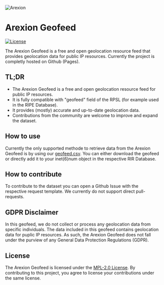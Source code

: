 ![Arexion](https://camo.githubusercontent.com/26742fd0e14aeade73fbbd92bb9453b6bfd6e6b5ff67539bcb5d68483cfa7a79/68747470733a2f2f63646e2e646973636f72646170702e636f6d2f6174746163686d656e74732f3937393335343734333539333931303237322f313132373333383731393537343234313333312f61726578696f6e5f66756c6c5f322e706e67)
# Arexion Geofeed

[![License](https://img.shields.io/github/license/arexioncom/geofeed)](https://github.com/arexioncom/geofeed/blob/main/LICENSE)

The Arexion Geofeed is a free and open geolocation resource feed that provides geolocation data for public IP resources. Currently the project is completly hosted on Github (Pages).

## TL;DR

- The Arexion Geofeed is a free and open geolocation resource feed for public IP resources.
- It is fully compatible with "geofeed" field of the RPSL (for example used in the RIPE Database).
- It provides (mostly) accurate and up-to-date geolocation data.
- Contributions from the community are welcome to improve and expand the dataset.

## How to use

Currently the only supported methode to retrieve data from the Arexion Geofeed is by using our [geofeed.csv](https://geofeed.arexion.com/geofeed.csv). You can either download the geofeed or directly add it to your inet(6)num object in the respective RIR Database.

## How to contribute

To contribute to the dataset you can open a Github Issue with the respective request template. We currently do not support direct pull-requests. 

## GDPR Disclaimer

In this geofeed, we do not collect or process any geolocation data from specific individuals. The data included in this geofeed contains geolocation data for puplic IP resources. As such, the Arexion Geofeed does not fall under the purview of any General Data Protection Regulations (GDPR). 

## License

The Arexion Geofeed is licensed under the [MPL-2.0 License](LICENSE). By contributing to this project, you agree to license your contributions under the same license.
